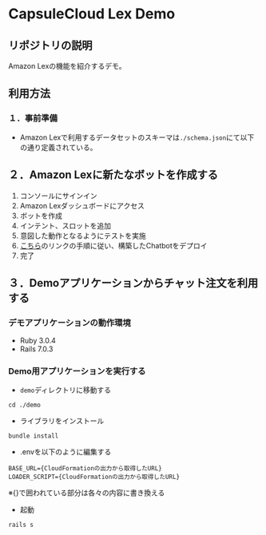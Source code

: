 # CapsuleCloud Lex Demo

## リポジトリの説明

Amazon Lexの機能を紹介するデモ。

## 利用方法

### １．事前準備

- Amazon Lexで利用するデータセットのスキーマは`./schema.json`にて以下の通り定義されている。

## ２．Amazon Lexに新たなボットを作成する

1. コンソールにサインイン
2. Amazon Lexダッシュボードにアクセス
3. ボットを作成
4. インテント、スロットを追加
5. 意図した動作となるようにテストを実施
6. [こちら](https://aws.amazon.com/jp/blogs/machine-learning/deploy-a-web-ui-for-your-chatbot/)のリンクの手順に従い、構築したChatbotをデプロイ
7. 完了

## ３．Demoアプリケーションからチャット注文を利用する

### デモアプリケーションの動作環境

- Ruby 3.0.4
- Rails 7.0.3

### Demo用アプリケーションを実行する

- `demo`ディレクトリに移動する

```(shell)
cd ./demo
```

- ライブラリをインストール

```(shell)
bundle install
```

- .envを以下のように編集する

```(text)
BASE_URL={CloudFormationの出力から取得したURL}
LOADER_SCRIPT={CloudFormationの出力から取得したURL}
```

※{}で囲われている部分は各々の内容に書き換える

- 起動

```(shell)
rails s
```
